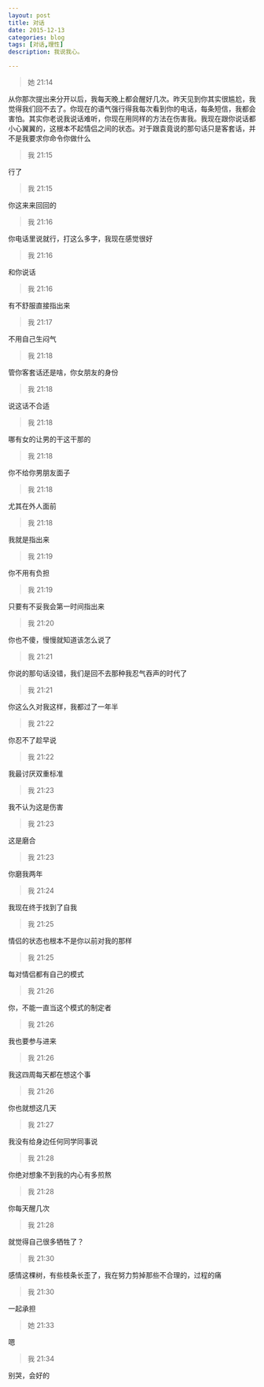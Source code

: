 ```yaml
---
layout: post
title: 对话
date: 2015-12-13
categories: blog
tags: [对话,理性]
description: 我说我心。

---
```


> 她 21:14

从你那次提出来分开以后，我每天晚上都会醒好几次。昨天见到你其实很尴尬，我觉得我们回不去了。你现在的语气强行得我每次看到你的电话，每条短信，我都会害怕。其实你老说我说话难听，你现在用同样的方法在伤害我。我现在跟你说话都小心翼翼的，这根本不起情侣之间的状态。对于跟袁竟说的那句话只是客套话，并不是我要求你命令你做什么

> 我 21:15

行了

> 我 21:15

你这来来回回的

> 我 21:16

你电话里说就行，打这么多字，我现在感觉很好

> 我 21:16

和你说话

> 我 21:16

有不舒服直接指出来

> 我 21:17

不用自己生闷气

> 我 21:18

管你客套话还是啥，你女朋友的身份

> 我 21:18

说这话不合适

> 我 21:18

哪有女的让男的干这干那的

> 我 21:18

你不给你男朋友面子

> 我 21:18

尤其在外人面前

> 我 21:18

我就是指出来

> 我 21:19

你不用有负担

> 我 21:19

只要有不妥我会第一时间指出来

> 我 21:20

你也不傻，慢慢就知道该怎么说了

> 我 21:21

你说的那句话没错，我们是回不去那种我忍气吞声的时代了

> 我 21:21

你这么久对我这样，我都过了一年半

> 我 21:22

你忍不了趁早说

> 我 21:22

我最讨厌双重标准

> 我 21:23

我不认为这是伤害

> 我 21:23

这是磨合

> 我 21:23

你磨我两年

> 我 21:24

我现在终于找到了自我

> 我 21:25

情侣的状态也根本不是你以前对我的那样

> 我 21:25

每对情侣都有自己的模式

> 我 21:26

你，不能一直当这个模式的制定者

> 我 21:26

我也要参与进来

> 我 21:26

我这四周每天都在想这个事

> 我 21:26

你也就想这几天

> 我 21:27

我没有给身边任何同学同事说

> 我 21:28

你绝对想象不到我的内心有多煎熬

> 我 21:28

你每天醒几次

> 我 21:28

就觉得自己很多牺牲了？

> 我 21:30

感情这棵树，有些枝条长歪了，我在努力剪掉那些不合理的，过程的痛

> 我 21:30

一起承担

> 她 21:33

嗯

> 我 21:34

别哭，会好的